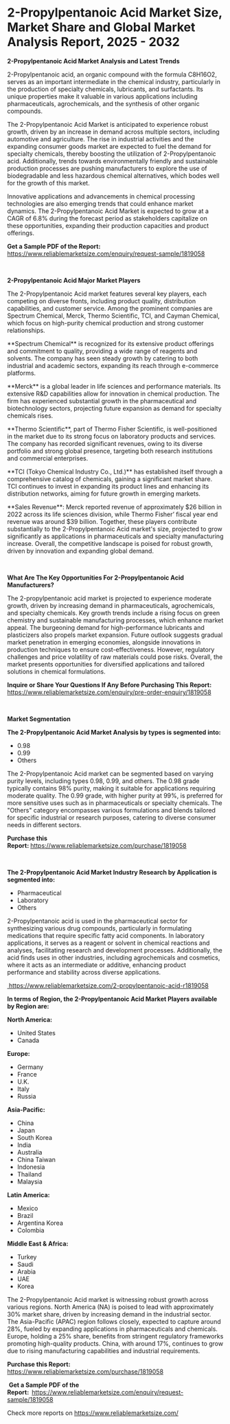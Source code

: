 <p><h1>2-Propylpentanoic Acid Market Size, Market Share and Global Market Analysis Report, 2025 - 2032</h1></p><p><strong>2-Propylpentanoic Acid Market Analysis and Latest Trends</strong></p>
<p><p>2-Propylpentanoic acid, an organic compound with the formula C8H16O2, serves as an important intermediate in the chemical industry, particularly in the production of specialty chemicals, lubricants, and surfactants. Its unique properties make it valuable in various applications including pharmaceuticals, agrochemicals, and the synthesis of other organic compounds.</p><p>The 2-Propylpentanoic Acid Market is anticipated to experience robust growth, driven by an increase in demand across multiple sectors, including automotive and agriculture. The rise in industrial activities and the expanding consumer goods market are expected to fuel the demand for specialty chemicals, thereby boosting the utilization of 2-Propylpentanoic acid. Additionally, trends towards environmentally friendly and sustainable production processes are pushing manufacturers to explore the use of biodegradable and less hazardous chemical alternatives, which bodes well for the growth of this market.</p><p>Innovative applications and advancements in chemical processing technologies are also emerging trends that could enhance market dynamics. The 2-Propylpentanoic Acid Market is expected to grow at a CAGR of 6.8% during the forecast period as stakeholders capitalize on these opportunities, expanding their production capacities and product offerings.</p></p>
<p><strong>Get a Sample PDF of the Report:&nbsp;</strong> <a href="https://www.reliablemarketsize.com/enquiry/request-sample/1819058?utm_campaign=1884&utm_medium=2&utm_source=Github&utm_content=ia&utm_term=02022025&utm_id=2-propylpentanoic-acid">https://www.reliablemarketsize.com/enquiry/request-sample/1819058</a></p>
<p>&nbsp;</p>
<p><strong>2-Propylpentanoic Acid Major Market Players</strong></p>
<p><p>The 2-Propylpentanoic Acid market features several key players, each competing on diverse fronts, including product quality, distribution capabilities, and customer service. Among the prominent companies are Spectrum Chemical, Merck, Thermo Scientific, TCI, and Cayman Chemical, which focus on high-purity chemical production and strong customer relationships.</p><p>**Spectrum Chemical** is recognized for its extensive product offerings and commitment to quality, providing a wide range of reagents and solvents. The company has seen steady growth by catering to both industrial and academic sectors, expanding its reach through e-commerce platforms.</p><p>**Merck** is a global leader in life sciences and performance materials. Its extensive R&D capabilities allow for innovation in chemical production. The firm has experienced substantial growth in the pharmaceutical and biotechnology sectors, projecting future expansion as demand for specialty chemicals rises.</p><p>**Thermo Scientific**, part of Thermo Fisher Scientific, is well-positioned in the market due to its strong focus on laboratory products and services. The company has recorded significant revenues, owing to its diverse portfolio and strong global presence, targeting both research institutions and commercial enterprises.</p><p>**TCI (Tokyo Chemical Industry Co., Ltd.)** has established itself through a comprehensive catalog of chemicals, gaining a significant market share. TCI continues to invest in expanding its product lines and enhancing its distribution networks, aiming for future growth in emerging markets.</p><p>**Sales Revenue**: Merck reported revenue of approximately $26 billion in 2022 across its life sciences division, while Thermo Fisher’ fiscal year end revenue was around $39 billion. Together, these players contribute substantially to the 2-Propylpentanoic Acid market's size, projected to grow significantly as applications in pharmaceuticals and specialty manufacturing increase. Overall, the competitive landscape is poised for robust growth, driven by innovation and expanding global demand.</p></p>
<p>&nbsp;</p>
<p><strong>What Are The Key Opportunities For 2-Propylpentanoic Acid Manufacturers?</strong></p>
<p><p>The 2-propylpentanoic acid market is projected to experience moderate growth, driven by increasing demand in pharmaceuticals, agrochemicals, and specialty chemicals. Key growth trends include a rising focus on green chemistry and sustainable manufacturing processes, which enhance market appeal. The burgeoning demand for high-performance lubricants and plasticizers also propels market expansion. Future outlook suggests gradual market penetration in emerging economies, alongside innovations in production techniques to ensure cost-effectiveness. However, regulatory challenges and price volatility of raw materials could pose risks. Overall, the market presents opportunities for diversified applications and tailored solutions in chemical formulations.</p></p>
<p><strong>Inquire or Share Your Questions If Any Before Purchasing This Report:</strong> <a href="https://www.reliablemarketsize.com/enquiry/pre-order-enquiry/1819058?utm_campaign=1884&utm_medium=2&utm_source=Github&utm_content=ia&utm_term=02022025&utm_id=2-propylpentanoic-acid">https://www.reliablemarketsize.com/enquiry/pre-order-enquiry/1819058</a></p>
<p>&nbsp;</p>
<p><strong>Market Segmentation</strong></p>
<p><strong>The 2-Propylpentanoic Acid Market Analysis by types is segmented into:</strong></p>
<p><ul><li>0.98</li><li>0.99</li><li>Others</li></ul></p>
<p><p>The 2-Propylpentanoic Acid market can be segmented based on varying purity levels, including types 0.98, 0.99, and others. The 0.98 grade typically contains 98% purity, making it suitable for applications requiring moderate quality. The 0.99 grade, with higher purity at 99%, is preferred for more sensitive uses such as in pharmaceuticals or specialty chemicals. The "Others" category encompasses various formulations and blends tailored for specific industrial or research purposes, catering to diverse consumer needs in different sectors.</p></p>
<p><strong>Purchase this Report:&nbsp;</strong><a href="https://www.reliablemarketsize.com/purchase/1819058?utm_campaign=1884&utm_medium=2&utm_source=Github&utm_content=ia&utm_term=02022025&utm_id=2-propylpentanoic-acid">https://www.reliablemarketsize.com/purchase/1819058</a></p>
<p>&nbsp;</p>
<p><strong>The 2-Propylpentanoic Acid Market Industry Research by Application is segmented into:</strong></p>
<p><ul><li>Pharmaceutical</li><li>Laboratory</li><li>Others</li></ul></p>
<p><p>2-Propylpentanoic acid is used in the pharmaceutical sector for synthesizing various drug compounds, particularly in formulating medications that require specific fatty acid components. In laboratory applications, it serves as a reagent or solvent in chemical reactions and analyses, facilitating research and development processes. Additionally, the acid finds uses in other industries, including agrochemicals and cosmetics, where it acts as an intermediate or additive, enhancing product performance and stability across diverse applications.</p></p>
<p><a href="https://www.reliablemarketsize.com/2-propylpentanoic-acid-r1819058?utm_campaign=1884&utm_medium=2&utm_source=Github&utm_content=ia&utm_term=02022025&utm_id=2-propylpentanoic-acid">&nbsp;https://www.reliablemarketsize.com/2-propylpentanoic-acid-r1819058</a></p>
<p><strong>In terms of Region, the 2-Propylpentanoic Acid Market Players available by Region are:</strong></p>
<p>
    <p> <strong> North America: </strong>
        <ul>
            <li>United States</li>
            <li>Canada</li>
        </ul>
        </p> 
    <p> <strong> Europe: </strong>
        <ul>
            <li>Germany</li>
            <li>France</li>
            <li>U.K.</li>
            <li>Italy</li>
            <li>Russia</li>
        </ul>
        </p> 
    <p> <strong> Asia-Pacific: </strong>
        <ul>
            <li>China</li>
            <li>Japan</li>
            <li>South Korea</li>
            <li>India</li>
            <li>Australia</li>
            <li>China Taiwan</li>
            <li>Indonesia</li>
            <li>Thailand</li>
            <li>Malaysia</li>
        </ul>
        </p> 
    <p> <strong> Latin America: </strong>
        <ul>
            <li>Mexico</li>
            <li>Brazil</li>
            <li>Argentina Korea</li>
            <li>Colombia</li>
        </ul>
        </p> 
    <p> <strong> Middle East & Africa: </strong>
        <ul>
            <li>Turkey</li>
            <li>Saudi</li>
            <li>Arabia</li>
            <li>UAE</li>
            <li>Korea</li>
        </ul>
    </p>
    </p>
<p><p>The 2-Propylpentanoic Acid market is witnessing robust growth across various regions. North America (NA) is poised to lead with approximately 30% market share, driven by increasing demand in the industrial sector. The Asia-Pacific (APAC) region follows closely, expected to capture around 28%, fueled by expanding applications in pharmaceuticals and chemicals. Europe, holding a 25% share, benefits from stringent regulatory frameworks promoting high-quality products. China, with around 17%, continues to grow due to rising manufacturing capabilities and industrial requirements.</p></p>
<p><strong>Purchase this Report: </strong><a href="https://www.reliablemarketsize.com/purchase/1819058?utm_campaign=1884&utm_medium=2&utm_source=Github&utm_content=ia&utm_term=02022025&utm_id=2-propylpentanoic-acid">https://www.reliablemarketsize.com/purchase/1819058</a></p>
<p>&nbsp;<strong>Get a Sample PDF of the Report:&nbsp;&nbsp;</strong><a href="https://www.reliablemarketsize.com/enquiry/request-sample/1819058?utm_campaign=1884&utm_medium=2&utm_source=Github&utm_content=ia&utm_term=02022025&utm_id=2-propylpentanoic-acid">https://www.reliablemarketsize.com/enquiry/request-sample/1819058</a></p>
<p><strong></strong></p>
<p>Check more reports on <a href="https://www.reliablemarketsize.com/?utm_campaign=1884&utm_medium=2&utm_source=Github&utm_content=ia&utm_term=02022025&utm_id=2-propylpentanoic-acid">https://www.reliablemarketsize.com/</a></p>
